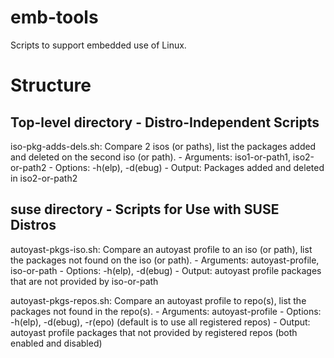 # emb-tools
Scripts to support embedded use of Linux.

# Structure

## Top-level directory - Distro-Independent Scripts

iso-pkg-adds-dels.sh: Compare 2 isos (or paths), list the packages added and deleted on the second iso (or path).
    - Arguments: iso1-or-path1, iso2-or-path2
    - Options: -h(elp), -d(ebug)
    - Output: Packages added and deleted in iso2-or-path2

## suse directory - Scripts for Use with SUSE Distros

autoyast-pkgs-iso.sh: Compare an autoyast profile to an iso (or path), list the packages not found on the iso (or path).
    - Arguments: autoyast-profile, iso-or-path
    - Options: -h(elp), -d(ebug)
    - Output: autoyast profile packages that are not provided by iso-or-path 

autoyast-pkgs-repos.sh: Compare an autoyast profile to repo(s), list the packages not found in the repo(s).
    - Arguments: autoyast-profile
    - Options: -h(elp), -d(ebug), -r(epo) (default is to use all registered repos)
    - Output: autoyast profile packages that not provided by registered repos (both enabled and disabled)
